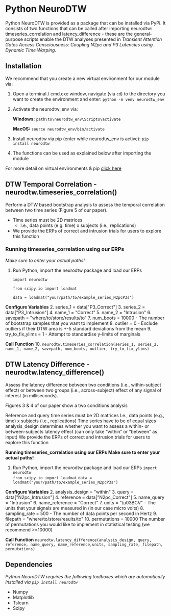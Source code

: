 # Python NeuroDTW

Python NeuroDTW is provided as a package that can be installed via PyPi. It consists of two functions that can be called after importing neurodtw: timeseries_correlation and latency_difference -  these are the general-purpose scripts enable the DTW analyses presented in *Transient Attention Gates Access Consciousness: Coupling N2pc and P3 Latencies using Dynamic Time Warping*.

## Installation

We recommend that you create a new virtual environment for our module via:
1. Open a terminal / cmd.exe window, navigate (via `cd`) to the directory you want to create the environment and enter:
`python -m venv neurodtw_env`
2. Activate the neurodtw_env via:

	**Windows:** `path\to\neurodtw_env\Scripts\activate`

	**MacOS:** `source neurodtw_env/bin/activate`

3. Install neurodtw via pip (enter while neurodtw_env is active):
`pip install neurodtw`
4. The functions can be used as explained below after importing the module

For more detail on virtual environments & pip [click here](https://packaging.python.org/en/latest/guides/installing-using-pip-and-virtual-environments/)


## DTW Temporal Correlation - neurodtw.timeseries_correlation()
Perform a DTW based bootstrap analysis to assess the temporal correlation between two time series (Figure 5 of our paper).
- Time series must be 2D matrices
	- I.e., data points (e.g. time) x subjects (i.e., replications)
- We provide the ERPs of correct and intrusion trials for users to explore this function

### Running timeseries_correlation using our ERPs
*Make sure to enter your actual paths!*
1. Run Python, import the neurodtw package and load our ERPs

	`import neurodtw`	

	`from scipy.io import loadmat`

	`data = loadmat("your/path/to/example_series_N2pcP3s")`

**Configure Variables**
2. series_1 = data["P3_Correct"]
3. series_2 = data["P3_Intrusion"]
4. name_1 = "Correct"
5. name_2 = "Intrusion"
6. savepath = "where/to/store/results/to"
7. num_boots = 10000
	- The number of bootstrap samples that you want to implement
8. outlier = 0
	- Exclude outliers if their DTW area is +-5 standard deviations from the mean
9. try_to_fix_ylims = 1
	- Attempt to standardise y-limits of marginals

**Call Function**
10. `neurodtw.timeseries_correlation(series_1, series_2, name_1, name_2, savepath, num_boots, outlier, try_to_fix_ylims)`

## DTW Latency Difference - neurodtw.latency_difference()
Assess the latency difference between two conditions (i.e., within-subject effect) or between two groups (i.e., across-subject) effect of any signal of interest (in milliseconds).

Figures 3 & 4 of our paper show a two conditions analysis

Reference and query time series must be 2D matrices
I.e., data points (e.g., time) x subjects (i.e., replications)
Time series have to be of equal sizes
analysis_design determines whether you want to assess a within- or between-subjects latency effect (can only take “within” or “between” as input)
We provide the ERPs of correct and intrusion trials for users to explore this function


**Running timeseries_correlation using our ERPs**
__Make sure to enter your actual paths!__
1. Run Python, import the neurodtw package and load our ERPs
`import neurodtw`	
`from scipy.io import loadmat`
`data = loadmat("your/path/to/example_series_N2pcP3s")`

**Configure Variables**
2. analysis_design = "within"
3. query = data["N2pc_Intrusion"]
4. reference = data["N2pc_Correct"]
5. name_query = "Intrusion"
6. name_reference = "Correct"
7. units = "\u03BCV"
	- The units that your signals are measured in (in our case micro volts)
8. sampling_rate = 500
	- The number of data points per second in Hertz
9. filepath = "where/to/store/results/to"
10. permutations = 10000
	The number of permutations you would like to implement in statistical testing (we recommend >=10000)

**Call Function**
`neurodtw.latency_difference(analysis_design, query, reference, name_query, name_reference,units, sampling_rate, filepath, permutations)`

## Dependencies
*Python NeuroDTW requires the following toolboxes which are automatically installed via `pip install neurodtw`*
- Numpy
- Matplotlib
- Tslearn
- Scipy
